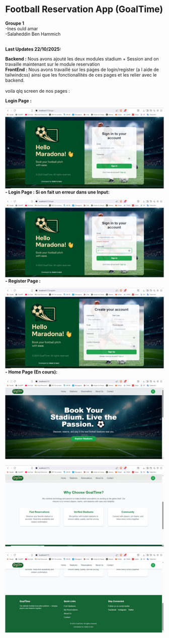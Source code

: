 # Football Reservation App (GoalTime)<br>

**Groupe 1** <br>
-Ines ould amar<br>
-Salaheddin Ben Hammich<br>
<br>

**Last Updates 22/10/2025:** <br>

**Backend :** Nous avons ajouté les deux modules stadium + Session and on travaille maintenant sur le module reservation<br>
**FrontEnd :** Nous avons travaillé sur les pages de login/register (a l aide de tailwindcss) ainsi que les fonctionallités de ces pages et les relier avec le backend.<br>
<br>
voila qlq screen de nos pages :<br>

**Login Page :** <br>

![App Logo](Screenshots/Login%20Page.jpg)<br>
**- Login Page : Si on fait un erreur dans une Input:** <br>

![App Logo](Screenshots/Login%20Page%202.jpg)<br>
**- Register Page :** <br>

![App Logo](Screenshots/sign%20up.jpg)<br>
**- Home Page (En cours):** <br>

![App Logo](Screenshots/home%20page.jpg)<br>
<br>
![App Logo](Screenshots/home%20page%202.jpg)<br>
<br>
![App Logo](Screenshots/home%20page%203.jpg)<br>
<br>
